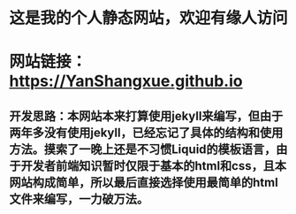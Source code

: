 # 这是我的个人静态网站，欢迎有缘人访问
# 网站链接：https://YanShangxue.github.io
## 开发思路：本网站本来打算使用jekyll来编写，但由于两年多没有使用jekyll，已经忘记了具体的结构和使用方法。摸索了一晚上还是不习惯Liquid的模板语言，由于开发者前端知识暂时仅限于基本的html和css，且本网站构成简单，所以最后直接选择使用最简单的html文件来编写，一力破万法。
